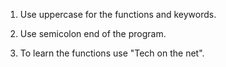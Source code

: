 1. Use uppercase for the functions and keywords.

2. Use semicolon end of the program.

3. To learn the functions use "Tech on the net".
